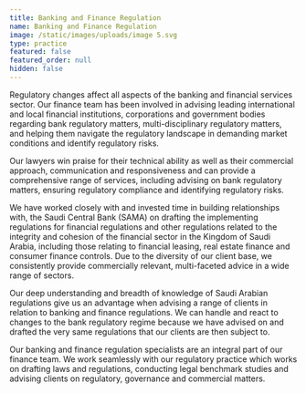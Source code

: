 ```yaml
---
title: Banking and Finance Regulation
name: Banking and Finance Regulation
image: /static/images/uploads/image 5.svg
type: practice
featured: false
featured_order: null
hidden: false
---
```

Regulatory changes affect all aspects of the banking and financial services sector. Our finance team has been involved in advising leading international and local financial institutions, corporations and government bodies regarding bank regulatory matters, multi-disciplinary regulatory matters, and helping them navigate the regulatory landscape in demanding market conditions and identify regulatory risks. 

Our lawyers win praise for their technical ability as well as their commercial approach, communication and responsiveness and can provide a comprehensive range of services, including advising on bank regulatory matters, ensuring regulatory compliance and identifying regulatory risks.

We have worked closely with and invested time in building relationships with, the Saudi Central Bank (SAMA) on drafting the implementing regulations for financial regulations and other regulations related to the integrity and cohesion of the financial sector in the Kingdom of Saudi Arabia, including those relating to financial leasing, real estate finance and consumer finance controls. Due to the diversity of our client base, we consistently provide commercially relevant, multi-faceted advice in a wide range of sectors.

Our deep understanding and breadth of knowledge of Saudi Arabian regulations give us an advantage when advising a range of clients in relation to banking and finance regulations. We can handle and react to changes to the bank regulatory regime because we have advised on and drafted the very same regulations that our clients are then subject to.

Our banking and finance regulation specialists are an integral part of our finance team. We work seamlessly with our regulatory practice which works on drafting laws and regulations, conducting legal benchmark studies and advising clients on regulatory, governance and commercial matters.
